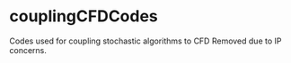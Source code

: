 # couplingCFDCodes
Codes used for coupling stochastic algorithms to CFD
Removed due to IP concerns.

